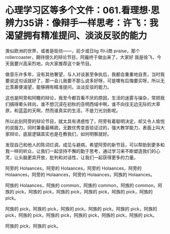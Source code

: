 # 心理学习区等多个文件：061.看理想·思辨力35讲：像辩手一样思考：许飞：我渴望拥有精准提问、淡淡反驳的能力

类似欧洲的世界，或者是街坊——，前夕或日lig 하나商 praise，那个 rollercoaster，期待很久的辩论节目，阿龐终于做出来了，大家好 我是徐飞，今天我要兴高采烈地，向大家推荐这个新节目。

做音乐许多年，没有其他奢望，与人对谈甚至争执后，我都会重重地自责，当时我要说这句话就好了，那一会儿我要不那么说多好呀，可是哪有后悔要买呀，所以无比羡慕便渴望，能够拥有精准提问，淡淡反驳的能力。

这也是阿旁和阿瞻的辩论，我至今都百看不厌的原因，生活的迷雾与操杂，常把我们搞得晕头转向，谁不想沉浸在初秋的丑明西域中啊，谁不向往无边无际的大草原，和蓝蓝的天啊，然而谁真实的生活，不是刀光剑影呢。

所以此刻阿旁的辩论节目，就太具有诱惑性了，阿旁有着聪明决定，却又令人愉悦的说服力，同时兼备最稀疏，无数优秀变首验证过的，强大教学能力，表面上叫大家辩论，底层逻辑其实也是在教我们，如何明察就好。

发现自己和他人的陈词烂调，成见与避病，希望阿旁的新节目，可以帮助到更多和我一样的听众，让我们一起坚持不懈的勤于思考，通过学习来不断塑造我们的心灵，让头脑更具开放，批判和对话性，让我们一起获得更多的力量。

阿旁的 Holaances，阿旁的 Holaances，阿旁的 Holaances，阿旁的 Holaances，阿旁的 Holaances，阿旁的 Holaances，阿族的 Holaances。

阿族的 Holaances，阿族的 common，阿族的 common，阿族的 common，阿族的 pick，阿族的 pick，阿族的 pick，阿族的 pick，阿族的 pick，阿族的 pick。

阿族的 pick，阿族的 pick，阿族的 pick，阿族的 pick，阿族的 pick，阿族的 pick，阿族的 pick，阿族的 pick，阿族的 pick，阿族的 pick，阿族的 pick。

阿族的 pick，阿族的 pick。